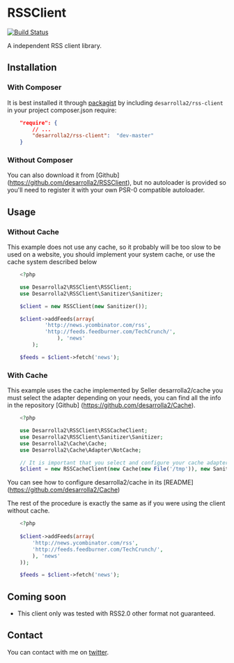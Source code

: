 # RSSClient

[![Build Status](https://secure.travis-ci.org/desarrolla2/RSSClient.png)](http://travis-ci.org/desarrolla2/RSSClient)

A independent RSS client library.


## Installation

### With Composer

It is best installed it through [packagist](http://packagist.org/packages/desarrolla2/rss-client) 
by including
`desarrolla2/rss-client` in your project composer.json require:

``` json
    "require": {
        // ...
        "desarrolla2/rss-client":  "dev-master"
    }
```

### Without Composer

You can also download it from [Github] (https://github.com/desarrolla2/RSSClient), 
but no autoloader is provided so you'll need to register it with your own PSR-0 
compatible autoloader.

## Usage

### Without Cache

This example does not use any cache, so it probably will be too slow to be used on 
a website, you should implement your system cache, or use the cache system described below

``` php
    <?php

    use Desarrolla2\RSSClient\RSSClient;
    use Desarrolla2\RSSClient\Sanitizer\Sanitizer;

    $client = new RSSClient(new Sanitizer());

    $client->addFeeds(array(
            'http://news.ycombinator.com/rss',
            'http://feeds.feedburner.com/TechCrunch/',
                ), 'news'
        );

    $feeds = $client->fetch('news');

```

### With Cache

This example uses the cache implemented by Seller desarrolla2/cache you must 
select the adapter depending on your needs, you can find all the info in the 
repository [Github] (https://github.com/desarrolla2/Cache).

``` php
    <?php

    use Desarrolla2\RSSClient\RSSCacheClient;
    use Desarrolla2\RSSClient\Sanitizer\Sanitizer;
    use Desarrolla2\Cache\Cache;
    use Desarrolla2\Cache\Adapter\NotCache;

    // It is important that you select and configure your cache adapter
    $client = new RSSCacheClient(new Cache(new File('/tmp')), new Sanitizer());

```

You can see how to configure desarrolla2/cache in its [README] (https://github.com/desarrolla2/Cache)

The rest of the procedure is exactly the same as if you were using the client without cache.

``` php
    <?php
    
    $client->addFeeds(array(
        'http://news.ycombinator.com/rss',
        'http://feeds.feedburner.com/TechCrunch/',
        ), 'news'
    ));

    $feeds = $client->fetch('news');

```
## Coming soon

* This client only was tested with RSS2.0 other format not guaranteed.

## Contact

You can contact with me on [twitter](https://twitter.com/desarrolla2).
